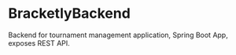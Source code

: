 # BracketlyBackend
Backend for tournament management application, Spring Boot App, exposes REST API.
